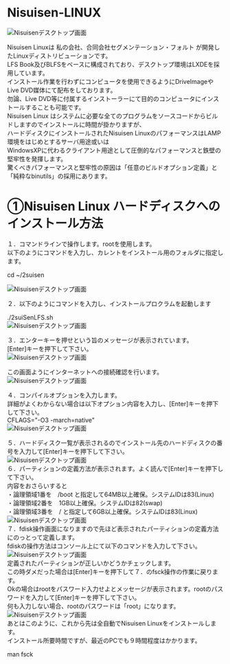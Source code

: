 # Nisuisen-LINUX

![Nisuisenデスクトップ画面](html/1-12.jpg "hero")  
  
  
Nisuisen Linuxは 私の会社、合同会社セグメンテーション・フォルト が開発したLinuxディストリビューションです。  
LFS Book及びBLFSをベースに構成されており、デスクトップ環境はLXDEを採用しています。  
インストール作業を行わずにコンピュータを使用できるようにDriveImageやLive DVD媒体にて配布をしております。  
勿論、Live DVD等に付属するインストーラーにて目的のコンピュータにインストールすることも可能です。  
Nisuisen Linux はシステムに必要な全てのプログラムをソースコードからビルドしますのでインストールに時間が掛かりますが、  
ハードディスクにインストールされたNisuisen LinuxのパフォーマンスはLAMP環境をはじめとするサーバ用途或いは  
WindowsXPに代わるクライアント用途として圧倒的なパフォーマンスと鉄壁の堅牢性を発揮します。  
驚くべきパフォーマンスと堅牢性の原因は「任意のビルドオプション定義」と「純粋なbinutils」の採用にあります。  

# ①Nisuisen Linux ハードディスクへのインストール方法
１．コマンドラインで操作します。rootを使用します。  
以下のようにコマンドを入力し、カレントをインストール用のフォルダに指定します。  

cd ~/2suisen   

![Nisuisenデスクトップ画面](html/1-1.jpg "hero")  

２．以下のようにコマンドを入力し、インストールプロクラムを起動します  

./2suiSenLFS.sh  
![Nisuisenデスクトップ画面](html/1-2.jpg "hero")  

３．エンターキーを押せという旨のメッセージが表示されています。  
[Enter]キーを押下して下さい。  
![Nisuisenデスクトップ画面](html/1-3.jpg "hero")  

この画面ようにインターネットへの接続確認を行います。
![Nisuisenデスクトップ画面](html/1-3.5.jpg "hero")  

４．コンパイルオプションを入力します。  
詳細がよくわからない場合は以下オプション内容を入力し、[Enter]キーを押下して下さい。  
CFLAGS="-O3 -march=native"  
![Nisuisenデスクトップ画面](html/1-4.jpg "hero")  

５．ハードディスク一覧が表示されるのでインストール先のハードディスクの番号を入力して[Enter]キーを押下して下さい。  
![Nisuisenデスクトップ画面](html/1-5.jpg "hero")  
６．パーティションの定義方法が表示されます。よく読んで[Enter]キーを押下して下さい。  
内容をおさらいすると  
・論理領域1番を　/boot と指定して64MB以上確保。システムIDは83(Linux)  
・論理領域2番を　1GB以上確保。システムIDは82(swap)  
・論理領域3番を　/ と指定して6GB以上確保。システムIDは83(Linux)  
![Nisuisenデスクトップ画面](html/1-6.jpg "hero")  
７．fdisk操作画面になりますので先ほど表示されたパーティションの定義方法にのっとって定義します。  
fdiskの操作方法はコンソール上にて以下のコマンドを入力して下さい。  
![Nisuisenデスクトップ画面](html/1-7.jpg "hero")  
定義されたパーティションが正しいかどうかチェックします。  
この時ダメだった場合は[Enter]キーを押下して７．のfsck操作の作業に戻ります。  
Okの場合はrootをパスワード入力せよとメッセージが表示されます。rootのパスワードを入力して[Enter]キーを押下して下さい。  
何も入力しない場合、rootのパスワードは「root」になります。  
![Nisuisenデスクトップ画面](html/1-8.jpg "hero")  
あとはこのように、これから先は全自動でNisuisen Linuxをインストールします。  
インストール所要時間ですが、最近のPCでも９時間程度はかかります。  

man fsck

